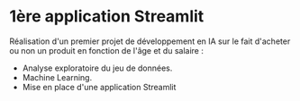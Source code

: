 # 1ère application Streamlit

Réalisation d'un premier projet de développement en IA sur le fait d'acheter ou non un produit en fonction de l'âge et du salaire : 

- Analyse exploratoire du jeu de données.
- Machine Learning.
- Mise en place d'une application Streamlit
